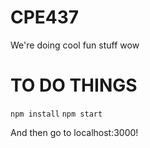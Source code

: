 # CPE437
We're doing cool fun stuff wow

# TO DO THINGS
`npm install`
`npm start`

And then go to localhost:3000!
